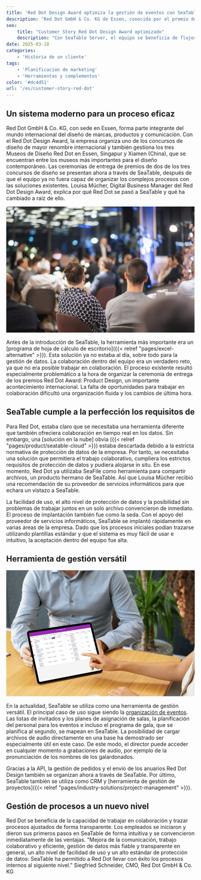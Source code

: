 ```yaml
---
title: 'Red Dot Design Award optimiza la gestión de eventos con SeaTable'
description: 'Red Dot GmbH & Co. KG de Essen, conocida por el premio de diseño Red Dot de renombre internacional, ha revolucionado y optimizado su gestión de eventos y pedidos. Con SeaTable Server, el equipo se beneficia de flujos de trabajo transparentes, eficientes y colaborativos, así como de una gestión de datos conforme a la GDPR.'
seo:
    title: "Customer Story Red Dot Design Award optimizado"
    description: "Con SeaTable Server, el equipo se beneficia de flujos de trabajo eficientes y colaborativos y de una gestión de datos conforme a la GDPR."
date: 2025-03-18
categories:
    - 'Historia de un cliente'
tags:
    - 'Planificación de marketing'
    - 'Herramientas y complementos'
color: '#dc4d51'
url: '/es/customer-story-red-dot'
---
```


## Un sistema moderno para un proceso eficaz

Red Dot GmbH & Co. KG, con sede en Essen, forma parte integrante del mundo internacional del diseño de marcas, productos y comunicación. Con el Red Dot Design Award, la empresa organiza uno de los concursos de diseño de mayor renombre internacional y también gestiona los tres Museos de Diseño Red Dot en Essen, Singapur y Xiamen (China), que se encuentran entre los museos más importantes para el diseño contemporáneo. Las ceremonias de entrega de premios de dos de los tres concursos de diseño se presentan ahora a través de SeaTable, después de que el equipo ya no fuera capaz de organizar los complejos procesos con las soluciones existentes. Louisa Mücher, Digital Business Manager del Red Dot Design Award, explica por qué Red Dot se pasó a SeaTable y qué ha cambiado a raíz de ello.

![Evento Picture Red Dot](Blog_reddot_I1.jpg)

Antes de la introducción de SeaTable, la herramienta más importante era un [programa de hoja de cálculo de escritorio]({{< relref "pages/excel-alternative" >}}). Esta solución ya no estaba al día, sobre todo para la gestión de datos. La colaboración dentro del equipo era un verdadero reto, ya que no era posible trabajar en colaboración. El proceso existente resultó especialmente problemático a la hora de organizar la ceremonia de entrega de los premios Red Dot Award: Product Design, un importante acontecimiento internacional. La falta de oportunidades para trabajar en colaboración dificultó una organización fluida y los cambios de última hora.

## SeaTable cumple a la perfección los requisitos de

Para Red Dot, estaba claro que se necesitaba una herramienta diferente que también ofreciera colaboración en tiempo real en los datos. Sin embargo, una [solución en la nube] obvia ({{< relref "pages/product/seatable-cloud" >}}) estaba descartada debido a la estricta normativa de protección de datos de la empresa. Por tanto, se necesitaba una solución que permitiera el trabajo colaborativo, cumpliera los estrictos requisitos de protección de datos y pudiera alojarse in situ. En ese momento, Red Dot ya utilizaba SeaFile como herramienta para compartir archivos, un producto hermano de SeaTable. Así que Louisa Mücher recibió una recomendación de su proveedor de servicios informáticos para que echara un vistazo a SeaTable.

La facilidad de uso, el alto nivel de protección de datos y la posibilidad sin problemas de trabajar juntos en un solo archivo convencieron de inmediato. El proceso de implantación también fue como la seda. Con el apoyo del proveedor de servicios informáticos, SeaTable se implantó rápidamente en varias áreas de la empresa. Dado que los procesos iniciales podían trazarse utilizando plantillas estándar y que el sistema es muy fácil de usar e intuitivo, la aceptación dentro del equipo fue alta.

## Herramienta de gestión versátil

![Tableta con mesa SeaTable](3-SeaTable-erfuellt-die-Anforderungen-perfekt-1.jpg)

En la actualidad, SeaTable se utiliza como una herramienta de gestión versátil. El principal caso de uso sigue siendo la [organización de eventos](https://seatable.io/es/vorlage/fewxqfzbsxocskxl7hikqq/). Las listas de invitados y los planes de asignación de salas, la planificación del personal para los eventos e incluso el programa de gala, que se planifica al segundo, se mapean en SeaTable. La posibilidad de cargar archivos de audio directamente en una base ha demostrado ser especialmente útil en este caso. De este modo, el director puede acceder en cualquier momento a grabaciones de audio, por ejemplo de la pronunciación de los nombres de los galardonados.

Gracias a la API, la gestión de pedidos y el envío de los anuarios Red Dot Design también se organizan ahora a través de SeaTable. Por último, SeaTable también se utiliza como CRM y [herramienta de gestión de proyectos]({{< relref "pages/industry-solutions/project-management" >}}).

## Gestión de procesos a un nuevo nivel

Red Dot se beneficia de la capacidad de trabajar en colaboración y trazar procesos ajustados de forma transparente. Los empleados se iniciaron y dieron sus primeros pasos en SeaTable de forma intuitiva y se convencieron inmediatamente de las ventajas. "Mejora de la comunicación, trabajo colaborativo y eficiente, gestión de datos más fiable y transparente en general, un alto nivel de facilidad de uso y un alto estándar de protección de datos: SeaTable ha permitido a Red Dot llevar con éxito los procesos internos al siguiente nivel." Siegfried Schneider, CMO, Red Dot GmbH & Co. KG
